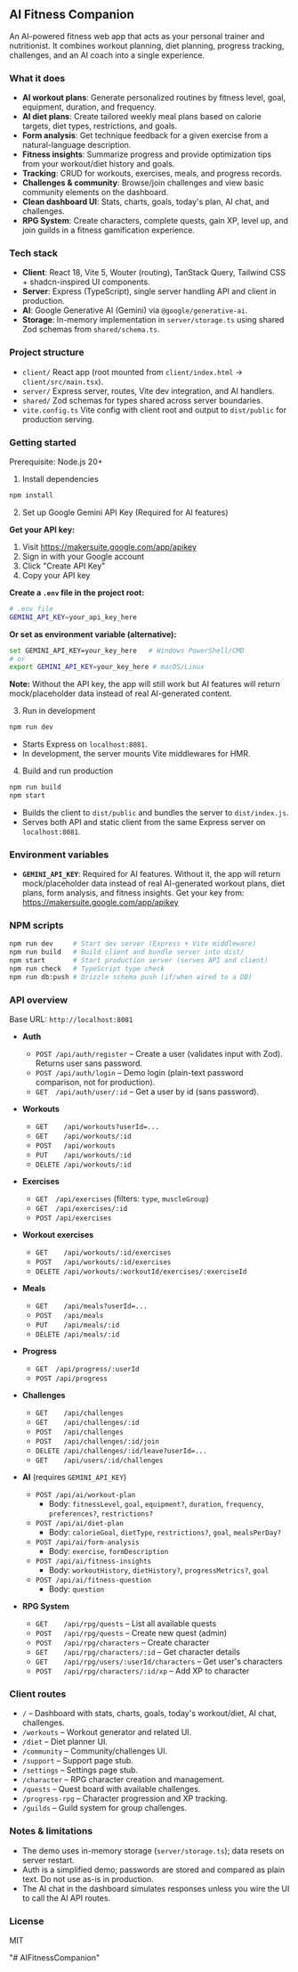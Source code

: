 ## AI Fitness Companion

An AI-powered fitness web app that acts as your personal trainer and nutritionist. It combines workout planning, diet planning, progress tracking, challenges, and an AI coach into a single experience.

### What it does
- **AI workout plans**: Generate personalized routines by fitness level, goal, equipment, duration, and frequency.
- **AI diet plans**: Create tailored weekly meal plans based on calorie targets, diet types, restrictions, and goals.
- **Form analysis**: Get technique feedback for a given exercise from a natural-language description.
- **Fitness insights**: Summarize progress and provide optimization tips from your workout/diet history and goals.
- **Tracking**: CRUD for workouts, exercises, meals, and progress records.
- **Challenges & community**: Browse/join challenges and view basic community elements on the dashboard.
- **Clean dashboard UI**: Stats, charts, goals, today's plan, AI chat, and challenges.
- **RPG System**: Create characters, complete quests, gain XP, level up, and join guilds in a fitness gamification experience.

### Tech stack
- **Client**: React 18, Vite 5, Wouter (routing), TanStack Query, Tailwind CSS + shadcn-inspired UI components.
- **Server**: Express (TypeScript), single server handling API and client in production.
- **AI**: Google Generative AI (Gemini) via `@google/generative-ai`.
- **Storage**: In-memory implementation in `server/storage.ts` using shared Zod schemas from `shared/schema.ts`.

### Project structure
- `client/` React app (root mounted from `client/index.html` → `client/src/main.tsx`).
- `server/` Express server, routes, Vite dev integration, and AI handlers.
- `shared/` Zod schemas for types shared across server boundaries.
- `vite.config.ts` Vite config with client root and output to `dist/public` for production serving.

### Getting started
Prerequisite: Node.js 20+

1) Install dependencies
```bash
npm install
```

2) Set up Google Gemini API Key (Required for AI features)

**Get your API key:**
1. Visit https://makersuite.google.com/app/apikey
2. Sign in with your Google account
3. Click "Create API Key"
4. Copy your API key

**Create a `.env` file in the project root:**
```bash
# .env file
GEMINI_API_KEY=your_api_key_here
```

**Or set as environment variable (alternative):**
```bash
set GEMINI_API_KEY=your_key_here   # Windows PowerShell/CMD
# or
export GEMINI_API_KEY=your_key_here # macOS/Linux
```

**Note:** Without the API key, the app will still work but AI features will return mock/placeholder data instead of real AI-generated content.

3) Run in development
```bash
npm run dev
```
- Starts Express on `localhost:8081`.
- In development, the server mounts Vite middlewares for HMR.

4) Build and run production
```bash
npm run build
npm start
```
- Builds the client to `dist/public` and bundles the server to `dist/index.js`.
- Serves both API and static client from the same Express server on `localhost:8081`.

### Environment variables
- **`GEMINI_API_KEY`**: Required for AI features. Without it, the app will return mock/placeholder data instead of real AI-generated workout plans, diet plans, form analysis, and fitness insights. Get your key from: https://makersuite.google.com/app/apikey

### NPM scripts
```bash
npm run dev     # Start dev server (Express + Vite middleware)
npm run build   # Build client and bundle server into dist/
npm start       # Start production server (serves API and client)
npm run check   # TypeScript type check
npm run db:push # Drizzle schema push (if/when wired to a DB)
```

### API overview
Base URL: `http://localhost:8081`

- **Auth**
  - `POST /api/auth/register` – Create a user (validates input with Zod). Returns user sans password.
  - `POST /api/auth/login` – Demo login (plain-text password comparison, not for production).
  - `GET  /api/auth/user/:id` – Get a user by id (sans password).

- **Workouts**
  - `GET    /api/workouts?userId=...`
  - `GET    /api/workouts/:id`
  - `POST   /api/workouts`
  - `PUT    /api/workouts/:id`
  - `DELETE /api/workouts/:id`

- **Exercises**
  - `GET  /api/exercises` (filters: `type`, `muscleGroup`)
  - `GET  /api/exercises/:id`
  - `POST /api/exercises`

- **Workout exercises**
  - `GET    /api/workouts/:id/exercises`
  - `POST   /api/workouts/:id/exercises`
  - `DELETE /api/workouts/:workoutId/exercises/:exerciseId`

- **Meals**
  - `GET    /api/meals?userId=...`
  - `POST   /api/meals`
  - `PUT    /api/meals/:id`
  - `DELETE /api/meals/:id`

- **Progress**
  - `GET  /api/progress/:userId`
  - `POST /api/progress`

- **Challenges**
  - `GET    /api/challenges`
  - `GET    /api/challenges/:id`
  - `POST   /api/challenges`
  - `POST   /api/challenges/:id/join`
  - `DELETE /api/challenges/:id/leave?userId=...`
  - `GET    /api/users/:id/challenges`

- **AI** (requires `GEMINI_API_KEY`)
  - `POST /api/ai/workout-plan`
    - Body: `fitnessLevel`, `goal`, `equipment?`, `duration`, `frequency`, `preferences?`, `restrictions?`
  - `POST /api/ai/diet-plan`
    - Body: `calorieGoal`, `dietType`, `restrictions?`, `goal`, `mealsPerDay?`
  - `POST /api/ai/form-analysis`
    - Body: `exercise`, `formDescription`
  - `POST /api/ai/fitness-insights`
    - Body: `workoutHistory`, `dietHistory?`, `progressMetrics?`, `goal`
  - `POST /api/ai/fitness-question`
    - Body: `question`

- **RPG System**
  - `GET    /api/rpg/quests` – List all available quests
  - `POST   /api/rpg/quests` – Create new quest (admin)
  - `POST   /api/rpg/characters` – Create character
  - `GET    /api/rpg/characters/:id` – Get character details
  - `GET    /api/rpg/users/:userId/characters` – Get user's characters
  - `POST   /api/rpg/characters/:id/xp` – Add XP to character

### Client routes
- `/` – Dashboard with stats, charts, goals, today's workout/diet, AI chat, challenges.
- `/workouts` – Workout generator and related UI.
- `/diet` – Diet planner UI.
- `/community` – Community/challenges UI.
- `/support` – Support page stub.
- `/settings` – Settings page stub.
- `/character` – RPG character creation and management.
- `/quests` – Quest board with available challenges.
- `/progress-rpg` – Character progression and XP tracking.
- `/guilds` – Guild system for group challenges.

### Notes & limitations
- The demo uses in-memory storage (`server/storage.ts`); data resets on server restart.
- Auth is a simplified demo; passwords are stored and compared as plain text. Do not use as-is in production.
- The AI chat in the dashboard simulates responses unless you wire the UI to call the AI API routes.

### License
MIT


"# AIFitnessCompanion" 

